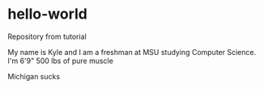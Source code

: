 # hello-world
Repository from tutorial

My name is Kyle and I am a freshman at MSU studying Computer Science.
I'm 6'9" 500 lbs of pure muscle

Michigan sucks
